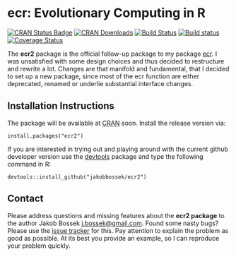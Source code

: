 # ecr: Evolutionary Computing in R

[![CRAN Status Badge](http://www.r-pkg.org/badges/version/ecr2)](http://cran.r-project.org/web/packages/ecr2)
[![CRAN Downloads](http://cranlogs.r-pkg.org/badges/ecr2)](http://cran.rstudio.com/web/packages/ecr2/index.html)
[![Build Status](https://travis-ci.org/jakobbossek/ecr2.svg?branch=master)](https://travis-ci.org/jakobbossek/ecr2)
[![Build status](https://ci.appveyor.com/api/projects/status/eu0nns2dsgocwntw/branch/master?svg=true)](https://ci.appveyor.com/project/jakobbossek/ecr2/branch/master)
[![Coverage Status](https://coveralls.io/repos/github/jakobbossek/ecr2/badge.svg?branch=master)](https://coveralls.io/github/jakobbossek/ecr2?branch=master)

The **ecr2** package is the official follow-up package to my package [ecr](https://github.com/jakobbossek/ecr). I was unsatisfied with some design choices and thus decided to restructure and rewrite a lot. Changes are that manifold and fundamental, that I decided to set up a new package, since most of the ecr function are either deprecated, renamed or underlie substantial interface changes.

## Installation Instructions

The package will be available at [CRAN](http://cran.r-project.org) soon. Install the release version via:
```splus
install.packages("ecr2")
```
If you are interested in trying out and playing around with the current github developer version use the [devtools](https://github.com/hadley/devtools) package and type the following command in R:

```splus
devtools::install_github("jakobbossek/ecr2")
```

## Contact

Please address questions and missing features about the **ecr2 package** to the author Jakob Bossek <j.bossek@gmail.com>. Found some nasty bugs? Please use the [issue tracker](https://github.com/jakobbossek/ecr2/issues) for this. Pay attention to explain the problem as good as possible. At its best you provide an example, so I can reproduce your problem quickly.



